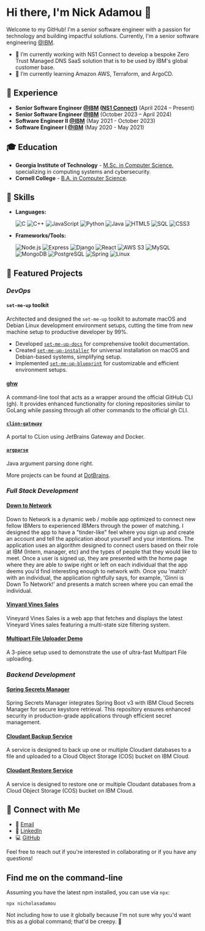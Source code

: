 # Hi there, I'm Nick Adamou 👋

Welcome to my GitHub! I'm a senior software engineer with a passion for technology and building impactful solutions. Currently, I'm a senior software engineering [@IBM](https://github.com/ibm).

- 🔭 I’m currently working with NS1 Connect to develop a bespoke Zero Trust Managed DNS SaaS solution that is to be used by IBM's global customer base.
- 🌱 I’m currently learning Amazon AWS, Terraform, and ArgoCD.

## 💼 Experience
- **Senior Software Engineer [@IBM](https://github.com/ibm) ([NS1 Connect](https://www.ibm.com/products/ns1-connect))** (April 2024 – Present)
- **Senior Software Engineer [@IBM](https://github.com/ibm)** (October 2023 – April 2024)
- **Software Engineer II [@IBM](https://github.com/ibm)** (May 2021 - October 2023)
- **Software Engineer I [@IBM](https://github.com/ibm)** (May 2020 - May 2021)

## 🎓 Education
- **Georgia Institute of Technology** - [M.Sc. in Computer Science](https://www.parchment.com/u/award/6a9ef8b5cd81ba6e9befa8fd094e5a8e), specializing in computing systems and cybersecurity.
- **Cornell College** - [B.A. in Computer Science](https://drive.google.com/file/d/1ayD1gYOiD6pEq_mVtC64IUQYU1EB5yK2/view?usp=drive_link).

## 🔧 Skills
- **Languages:**

  ![C](https://img.shields.io/badge/-C-A8B9CC?style=flat-square&logo=C&logoColor=white)
  ![C++](https://img.shields.io/badge/-C++-00599C?style=flat-square&logo=C%2B%2B&logoColor=white)
  ![JavaScript](https://img.shields.io/badge/-JavaScript-F7DF1E?style=flat-square&logo=javascript&logoColor=black)
  ![Python](https://img.shields.io/badge/-Python-3776AB?style=flat-square&logo=python&logoColor=white)
  ![Java](https://img.shields.io/badge/-Java-007396?style=flat-square&logo=java&logoColor=white)
  ![HTML5](https://img.shields.io/badge/-HTML5-E34F26?style=flat-square&logo=html5&logoColor=white)
  ![SQL](https://img.shields.io/badge/-SQL-4479A1?style=flat-square&logo=MySQL&logoColor=white)
  ![CSS3](https://img.shields.io/badge/-CSS3-1572B6?style=flat-square&logo=css3&logoColor=white)
- **Frameworks/Tools:**

  ![Node.js](https://img.shields.io/badge/-Node.js-339933?style=flat-square&logo=nodedotjs&logoColor=white)
  ![Express](https://img.shields.io/badge/-Express-000000?style=flat-square&logo=Express&logoColor=white)
  ![Django](https://img.shields.io/badge/-Django-092E20?style=flat-square&logo=django&logoColor=white)
  ![React](https://img.shields.io/badge/-React-61DAFB?style=flat-square&logo=react&logoColor=black)
  ![AWS S3](https://img.shields.io/badge/-AWS_S3-569A31?style=flat-square&logo=amazon-s3&logoColor=white)
  ![MySQL](https://img.shields.io/badge/-MySQL-4479A1?style=flat-square&logo=mysql&logoColor=white)
  ![MongoDB](https://img.shields.io/badge/-MongoDB-47A248?style=flat-square&logo=mongodb&logoColor=white)
  ![PostgreSQL](https://img.shields.io/badge/-PostgreSQL-336791?style=flat-square&logo=postgresql&logoColor=white)
  ![Spring](https://img.shields.io/badge/-Spring-6DB33F?style=flat-square&logo=spring&logoColor=white)
  ![Linux](https://img.shields.io/badge/-Linux-FCC624?style=flat-square&logo=linux&logoColor=black)

## 🚀 Featured Projects

### _DevOps_

#### `set-me-up` toolkit

Architected and designed the `set-me-up` toolkit to automate macOS and Debian Linux development environment setups, cutting the time from new machine setup to productive developer by 99%.
- Developed [`set-me-up-docs`](https://github.com/dotbrains/set-me-up-docs) for comprehensive toolkit documentation.
- Created [`set-me-up-installer`](https://github.com/dotbrains/set-me-up-installer) for universal installation on macOS and Debian-based systems, simplifying setup.
- Implemented [`set-me-up-blueprint`](https://github.com/dotbrains/set-me-up-blueprint) for customizable and efficient environment setups.

#### [ghw](https://github.com/dotbrains/ghw)

A command-line tool that acts as a wrapper around the official GitHub CLI (gh). It provides enhanced functionality for cloning repositories similar to GoLang while passing through all other commands to the official gh CLI.

#### [`clion-gateway`](https://github.com/dotbrains/clion-gateway)

A portal to CLion using JetBrains Gateway and Docker.

#### [`argparse`](https://github.com/dotbrains/argparse)

Java argument parsing done right.

More projects can be found at [DotBrains](https://github.com/orgs/dotbrains/repositories?type=all).

### _Full Stack Development_

#### [Down to Network](https://github.com/nicholasadamou/down-to-network)

Down to Network is a dynamic web / mobile app optimized to connect new fellow IBMers to experienced IBMers through the power of matching. I designed the app to have a "tinder-like" feel where you sign up and create an account and tell the application about yourself and your intentions. The application uses an algorithm designed to connect users based on their role at IBM (Intern, manager, etc) and the types of people that they would like to meet. Once a user is signed up, they are presented with the home page where they are able to swipe right or left on each individual that the app deems you'd find interesting enough to network with. Once you 'match' with an individual, the application rightfully says, for example, 'Ginni is Down To Network!' and presents a match screen where you can email the individual.

#### [Vinyard Vines Sales](https://github.com/nicholasadamou/vineyard-vines-sales)

Vineyard Vines Sales is a web app that fetches and displays the latest Vineyard Vines sales featuring a multi-state size filtering system.

#### [Multipart File Uploader Demo](https://github.com/nicholasadamou/multipartfile-uploader-demo)

A 3-piece setup used to demonstrate the use of ultra-fast Multipart File uploading.

### _Backend Development_

#### [Spring Secrets Manager](https://github.com/nicholasadamou/spring-secrets-manager)

Spring Secrets Manager integrates Spring Boot v3 with IBM Cloud Secrets Manager for secure keystore retrieval. This repository ensures enhanced security in production-grade applications through efficient secret management.

#### [Cloudant Backup Service](https://github.com/nicholasadamou/cloudant-backup-service)

A service is designed to back up one or multiple Cloudant databases to a file and uploaded to a Cloud Object Storage (COS) bucket on IBM Cloud.

#### [Cloudant Restore Service](https://github.com/nicholasadamou/cloudant-restore-service)

A service is designed to restore one or multiple Cloudant databases from a Cloud Object Storage (COS) bucket on IBM Cloud.

## 👥 Connect with Me
- 📧 [Email](mailto:nicholas.adamou@outlook.com)
- 👔 [LinkedIn](https://linkedin.com/in/nicholas-adamou)
- 💻 [GitHub](https://github.com/nicholasadamou)

Feel free to reach out if you're interested in collaborating or if you have any questions!

## Find me on the command-line

Assuming you have the latest npm installed, you can use via `npx`:

```
npx nicholasadamou
```

Not including how to use it globally because I'm not sure why you'd want this as a global command; that'd be creepy. 🤨
